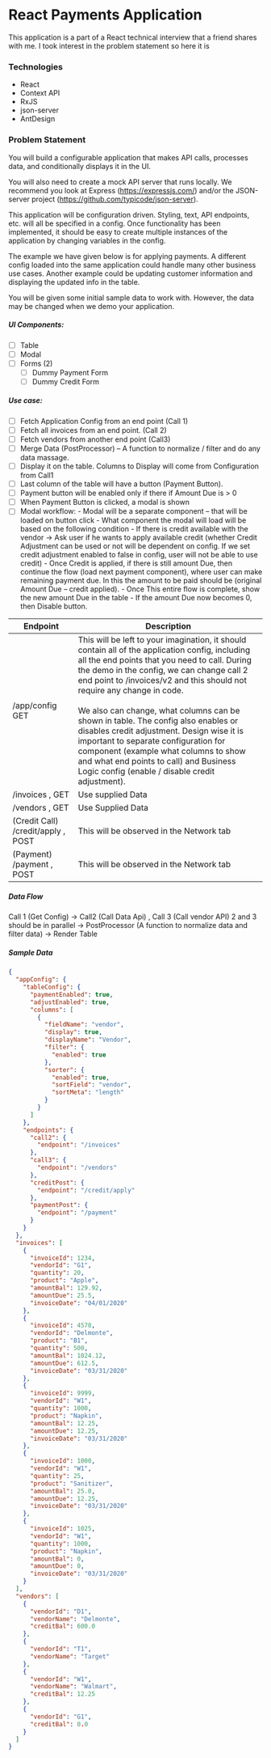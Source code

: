 # React Payments Application

This application is a part of a React technical interview that a friend shares with me. I took interest in the problem statement so here it is

### Technologies

- React
- Context API
- RxJS
- json-server
- AntDesign

### Problem Statement

You will build a configurable application that makes API calls, processes data, and conditionally
displays it in the UI.

You will also need to create a mock API server that runs locally. We recommend you look at
Express (https://expressjs.com/) and/or the JSON-server project
(https://github.com/typicode/json-server).

This application will be configuration driven. Styling, text, API endpoints, etc. will all be specified in a config. Once functionality has been implemented, it should be easy to create multiple instances of the application by changing variables in the config.

The example we have given below is for applying payments. A different config loaded into the
same application could handle many other business use cases. Another example could be
updating customer information and displaying the updated info in the table.

You will be given some initial sample data to work with. However, the data may be changed
when we demo your application.

##### UI Components:

- [ ] Table
- [ ] Modal
- [ ] Forms (2)
  - [ ] Dummy Payment Form
  - [ ] Dummy Credit Form

##### Use case:

- [ ] Fetch Application Config from an end point (Call 1)
- [ ] Fetch all invoices from an end point. (Call 2)
- [ ] Fetch vendors from another end point (Call3)
- [ ] Merge Data (PostProcessor) – A function to normalize / filter and do any data massage.
- [ ] Display it on the table. Columns to Display will come from Configuration from Call1
- [ ] Last column of the table will have a button (Payment Button).
- [ ] Payment button will be enabled only if there if Amount Due is &gt; 0
- [ ] When Payment Button is clicked, a modal is shown
- [ ] Modal workflow: - Modal will be a separate component – that will be loaded on button click - What component the modal will load will be based on the following condition - If there is credit available with the vendor -&gt; Ask user if he wants to apply
      available credit (whether Credit Adjustment can be used or not will be
      dependent on config. If we set credit adjustment enabled to false in
      config, user will not be able to use credit) - Once Credit is applied, if there is still amount Due, then continue the flow
      (load next payment component), where user can make remaining
      payment due. In this the amount to be paid should be (original Amount
      Due – credit applied). - Once This entire flow is complete, show the new amount Due in the table - If the amount Due now becomes 0, then Disable button.

| Endpoint                           | Description                                                                                                                                                                                                                                                                                                                                                                                                                                                                                                                                                                                      |
| ---------------------------------- | ------------------------------------------------------------------------------------------------------------------------------------------------------------------------------------------------------------------------------------------------------------------------------------------------------------------------------------------------------------------------------------------------------------------------------------------------------------------------------------------------------------------------------------------------------------------------------------------------ |
| /app/config GET                    | This will be left to your imagination, it should contain all of the application config, including all the end points that you need to call. During the demo in the config, we can change call 2 end point to /invoices/v2 and this should not require any change in code. <br><br> We also can change, what columns can be shown in table. The config also enables or disables credit adjustment. Design wise it is important to separate configuration for component (example what columns to show and what end points to call) and Business Logic config (enable / disable credit adjustment). |
| /invoices , GET                    | Use supplied Data                                                                                                                                                                                                                                                                                                                                                                                                                                                                                                                                                                                |
| /vendors , GET                     | Use Supplied Data                                                                                                                                                                                                                                                                                                                                                                                                                                                                                                                                                                                |
| (Credit Call) /credit/apply , POST | This will be observed in the Network tab                                                                                                                                                                                                                                                                                                                                                                                                                                                                                                                                                         |
| (Payment) /payment , POST          | This will be observed in the Network tab                                                                                                                                                                                                                                                                                                                                                                                                                                                                                                                                                         |

##### Data Flow

Call 1 (Get Config) -> Call2 (Call Data Api) , Call 3 (Call vendor API) 2 and 3 should be in parallel -> PostProcessor (A function to normalize data and filter data) -> Render Table

##### Sample Data

```json
{
  "appConfig": {
    "tableConfig": {
      "paymentEnabled": true,
      "adjustEnabled": true,
      "columns": [
        {
          "fieldName": "vendor",
          "display": true,
          "displayName": "Vendor",
          "filter": {
            "enabled": true
          },
          "sorter": {
            "enabled": true,
            "sortField": "vendor",
            "sortMeta": "length"
          }
        }
      ]
    },
    "endpoints": {
      "call2": {
        "endpoint": "/invoices"
      },
      "call3": {
        "endpoint": "/vendors"
      },
      "creditPost": {
        "endpoint": "/credit/apply"
      },
      "paymentPost": {
        "endpoint": "/payment"
      }
    }
  },
  "invoices": [
    {
      "invoiceId": 1234,
      "vendorId": "G1",
      "quantity": 20,
      "product": "Apple",
      "amountBal": 129.92,
      "amountDue": 25.5,
      "invoiceDate": "04/01/2020"
    },
    {
      "invoiceId": 4578,
      "vendorId": "Delmonte",
      "product": "B1",
      "quantity": 500,
      "amountBal": 1024.12,
      "amountDue": 612.5,
      "invoiceDate": "03/31/2020"
    },
    {
      "invoiceId": 9999,
      "vendorId": "W1",
      "quantity": 1000,
      "product": "Napkin",
      "amountBal": 12.25,
      "amountDue": 12.25,
      "invoiceDate": "03/31/2020"
    },
    {
      "invoiceId": 1000,
      "vendorId": "W1",
      "quantity": 25,
      "product": "Sanitizer",
      "amountBal": 25.0,
      "amountDue": 12.25,
      "invoiceDate": "03/31/2020"
    },
    {
      "invoiceId": 1025,
      "vendorId": "W1",
      "quantity": 1000,
      "product": "Napkin",
      "amountBal": 0,
      "amountDue": 0,
      "invoiceDate": "03/31/2020"
    }
  ],
  "vendors": [
    {
      "vendorId": "D1",
      "vendorName": "Delmonte",
      "creditBal": 600.0
    },
    {
      "vendorId": "T1",
      "vendorName": "Target"
    },
    {
      "vendorId": "W1",
      "vendorName": "Walmart",
      "creditBal": 12.25
    },
    {
      "vendorId": "G1",
      "creditBal": 0.0
    }
  ]
}
```
